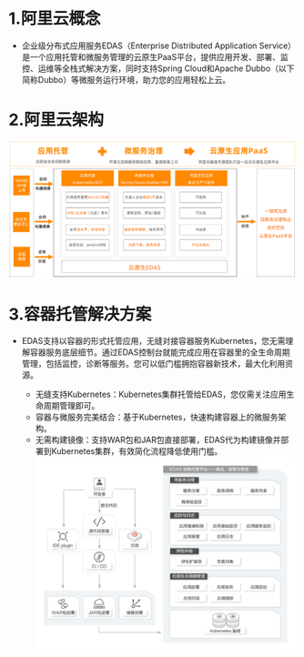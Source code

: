 # 1.阿里云概念
  -  企业级分布式应用服务EDAS（Enterprise Distributed Application Service）是一个应用托管和微服务管理的云原生PaaS平台，提供应用开发、部署、监控、运维等全栈式解决方案，同时支持Spring Cloud和Apache Dubbo（以下简称Dubbo）等微服务运行环境，助力您的应用轻松上云。
# 2.阿里云架构
![](assets/5.infrustructure-86ce3b57.png)
# 3.容器托管解决方案
  - EDAS支持以容器的形式托管应用，无缝对接容器服务Kubernetes，您无需理解容器服务底层细节。通过EDAS控制台就能完成应用在容器里的全生命周期管理，包括监控，诊断等服务。您可以低门槛拥抱容器新技术，最大化利用资源。

    - 无缝支持Kubernetes：Kubernetes集群托管给EDAS，您仅需关注应用生命周期管理即可。
    - 容器与微服务完美结合：基于Kubernetes，快速构建容器上的微服务架构。
    - 无需构建镜像：支持WAR包和JAR包直接部署，EDAS代为构建镜像并部署到Kubernetes集群，有效简化流程降低使用门槛。
![](assets/5.infrustructure-9d0486a4.png)
